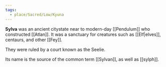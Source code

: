 ```yaml
---
tags:
  - place/Sacred/Low/Kyuna
---
```


**Sylva** was an ancient citystate near to modern-day [[Pendulum]] who constructed [[Atlan]]. It was a sanctuary for creatures such as [[Elf|elves]], centaurs, and other [[Fey]].

They were ruled by a court known as the Seelie.

Its name is the source of the common term [[Sylvan]], as well as [[sylph]].